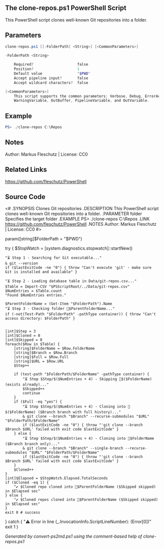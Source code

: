 ## The clone-repos.ps1 PowerShell Script

This PowerShell script clones well-known Git repositories into a folder.

## Parameters
```powershell
clone-repos.ps1 [[-FolderPath] <String>] [<CommonParameters>]

-FolderPath <String>
    
    Required?                    false
    Position?                    1
    Default value                "$PWD"
    Accept pipeline input?       false
    Accept wildcard characters?  false

[<CommonParameters>]
    This script supports the common parameters: Verbose, Debug, ErrorAction, ErrorVariable, WarningAction, 
    WarningVariable, OutBuffer, PipelineVariable, and OutVariable.
```

## Example
```powershell
PS> ./clone-repos C:\Repos

```

## Notes
Author: Markus Fleschutz | License: CC0

## Related Links
https://github.com/fleschutz/PowerShell

## Source Code
<#
.SYNOPSIS
	Clones Git repositories
.DESCRIPTION
	This PowerShell script clones well-known Git repositories into a folder.
.PARAMETER folder
	Specifies the target folder
.EXAMPLE
	PS> ./clone-repos C:\Repos
.LINK
	https://github.com/fleschutz/PowerShell
.NOTES
	Author: Markus Fleschutz | License: CC0
#>

param([string]$FolderPath = "$PWD")

try {
	$StopWatch = [system.diagnostics.stopwatch]::startNew()

	"⏳ Step 1 - Searching for Git executable..."
	& git --version
	if ($lastExitCode -ne "0") { throw "Can't execute 'git' - make sure Git is installed and available" }

	"⏳ Step 2 - Loading database table in Data/git-repos.csv..."
	$Table = Import-CSV "$PSScriptRoot/../Data/git-repos.csv"
	$NumEntries = $Table.count
	"Found $NumEntries entries."

	$ParentFolderName = (Get-Item "$FolderPath").Name
	"⏳ Step 3 - Checking folder 📂$ParentFolderName..."
	if (-not(Test-Path "$FolderPath" -pathType container)) { throw "Can't access directory: $FolderPath" }
	

	[int]$Step = 3
	[int]$Cloned = 0
	[int]$Skipped = 0
	foreach($Row in $Table) {
		[string]$FolderName = $Row.FolderName
		[string]$Branch = $Row.Branch
		[string]$Full = $Row.Full
		[string]$URL = $Row.URL
		$Step++

		if (test-path "$FolderPath/$FolderName" -pathType container) {
			"⏳ Step $Step/$($NumEntries + 4) - Skipping 📂$($FolderName) (exists already)..."
			$Skipped++
			continue
		}
		if ($Full -eq "yes") {
			"⏳ Step $Step/$($NumEntries + 4) - Cloning into 📂$($FolderName) ($Branch branch with full history)..."
			& git clone --branch "$Branch" --recurse-submodules "$URL" "$FolderPath/$FolderName"
			if ($lastExitCode -ne "0") { throw "'git clone --branch $Branch $URL' failed with exit code $lastExitCode" }
		} else {
			"⏳ Step $Step/$($NumEntries + 4) - Cloning into 📂$FolderName ($Branch branch only)..."
			& git clone --branch "$Branch" --single-branch --recurse-submodules "$URL" "$FolderPath/$FolderName"
			if ($lastExitCode -ne "0") { throw "'git clone --branch $Branch $URL' failed with exit code $lastExitCode" }
		}
		$Cloned++
	}
	[int]$Elapsed = $StopWatch.Elapsed.TotalSeconds
	if ($Cloned -eq 1) {
		"✔️ $Cloned repo cloned into 📂$ParentFolderName ($Skipped skipped) in $Elapsed sec"
	} else {
		"✔️ $Cloned repos cloned into 📂$ParentFolderName ($Skipped skipped) in $Elapsed sec"
	}
	exit 0 # success
} catch {
	"⚠️ Error in line $($_.InvocationInfo.ScriptLineNumber): $($Error[0])"
	exit 1
}

*Generated by convert-ps2md.ps1 using the comment-based help of clone-repos.ps1*

